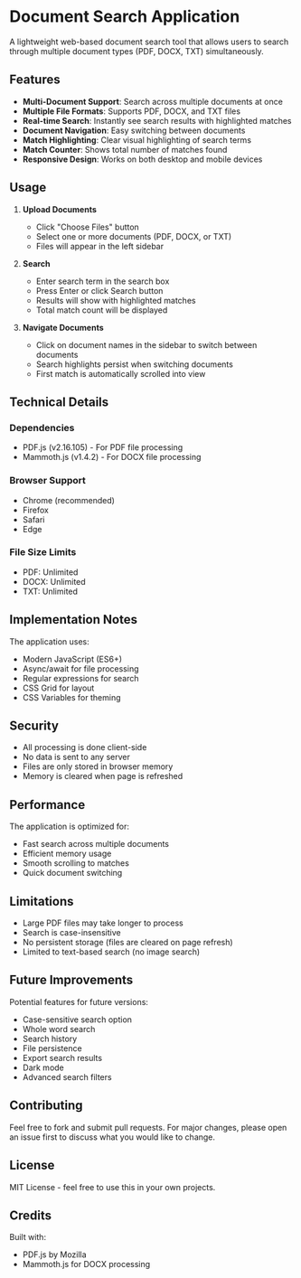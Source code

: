 # Document Search Application

A lightweight web-based document search tool that allows users to search through multiple document types (PDF, DOCX, TXT) simultaneously.

## Features

- **Multi-Document Support**: Search across multiple documents at once
- **Multiple File Formats**: Supports PDF, DOCX, and TXT files
- **Real-time Search**: Instantly see search results with highlighted matches
- **Document Navigation**: Easy switching between documents
- **Match Highlighting**: Clear visual highlighting of search terms
- **Match Counter**: Shows total number of matches found
- **Responsive Design**: Works on both desktop and mobile devices

## Usage

1. **Upload Documents**
   - Click "Choose Files" button
   - Select one or more documents (PDF, DOCX, or TXT)
   - Files will appear in the left sidebar

2. **Search**
   - Enter search term in the search box
   - Press Enter or click Search button
   - Results will show with highlighted matches
   - Total match count will be displayed

3. **Navigate Documents**
   - Click on document names in the sidebar to switch between documents
   - Search highlights persist when switching documents
   - First match is automatically scrolled into view

## Technical Details

### Dependencies
- PDF.js (v2.16.105) - For PDF file processing
- Mammoth.js (v1.4.2) - For DOCX file processing

### Browser Support
- Chrome (recommended)
- Firefox
- Safari
- Edge

### File Size Limits
- PDF: Unlimited
- DOCX: Unlimited
- TXT: Unlimited

## Implementation Notes

The application uses:
- Modern JavaScript (ES6+)
- Async/await for file processing
- Regular expressions for search
- CSS Grid for layout
- CSS Variables for theming

## Security

- All processing is done client-side
- No data is sent to any server
- Files are only stored in browser memory
- Memory is cleared when page is refreshed

## Performance

The application is optimized for:
- Fast search across multiple documents
- Efficient memory usage
- Smooth scrolling to matches
- Quick document switching

## Limitations

- Large PDF files may take longer to process
- Search is case-insensitive
- No persistent storage (files are cleared on page refresh)
- Limited to text-based search (no image search)

## Future Improvements

Potential features for future versions:
- Case-sensitive search option
- Whole word search
- Search history
- File persistence
- Export search results
- Dark mode
- Advanced search filters

## Contributing

Feel free to fork and submit pull requests. For major changes, please open an issue first to discuss what you would like to change.

## License

MIT License - feel free to use this in your own projects.

## Credits

Built with:
- PDF.js by Mozilla
- Mammoth.js for DOCX processing 